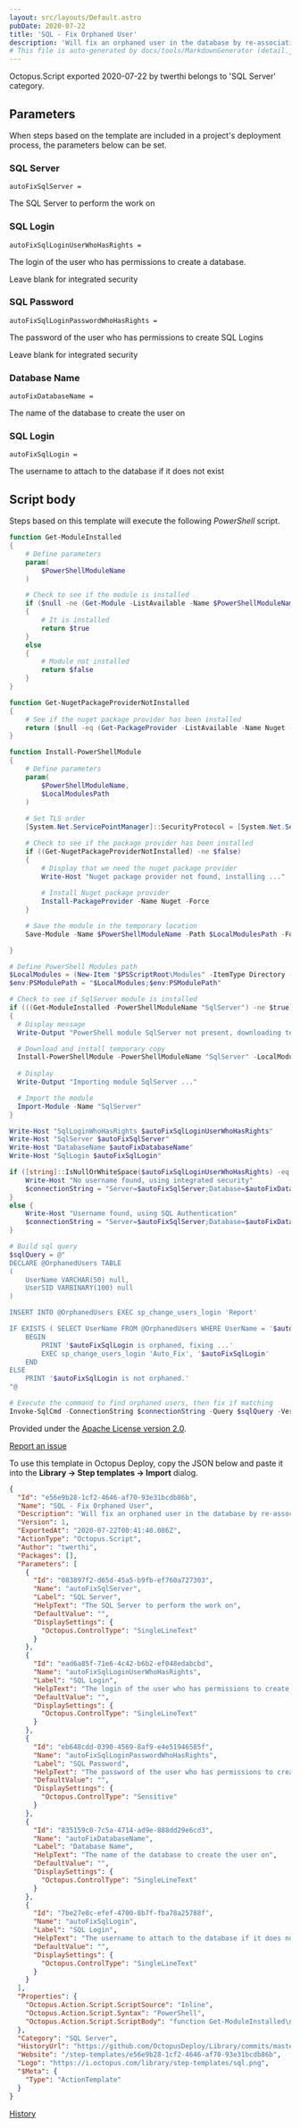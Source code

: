 ```yaml
---
layout: src/layouts/Default.astro
pubDate: 2020-07-22
title: 'SQL - Fix Orphaned User'
description: 'Will fix an orphaned user in the database by re-associating the SID.'
# This file is auto-generated by docs/tools/MarkdownGenerator (detail.js)
---
```


Octopus.Script exported 2020-07-22 by twerthi belongs to 'SQL Server' category.

## Parameters

When steps based on the template are included in a project's deployment process, the parameters below can be set.


<div class="param">

### SQL Server

`autoFixSqlServer = `

The SQL Server to perform the work on

</div>
        
<div class="param">

### SQL Login

`autoFixSqlLoginUserWhoHasRights = `

The login of the user who has permissions to create a database.

Leave blank for integrated security

</div>
        
<div class="param">

### SQL Password

`autoFixSqlLoginPasswordWhoHasRights = `

The password of the user who has permissions to create SQL Logins

Leave blank for integrated security

</div>
        
<div class="param">

### Database Name

`autoFixDatabaseName = `

The name of the database to create the user on

</div>
        
<div class="param">

### SQL Login

`autoFixSqlLogin = `

The username to attach to the database if it does not exist

</div>
        

## Script body

Steps based on this template will execute the following *PowerShell* script.

```PowerShell
function Get-ModuleInstalled
{
    # Define parameters
    param(
        $PowerShellModuleName
    )

    # Check to see if the module is installed
    if ($null -ne (Get-Module -ListAvailable -Name $PowerShellModuleName))
    {
        # It is installed
        return $true
    }
    else
    {
        # Module not installed
        return $false
    }
}

function Get-NugetPackageProviderNotInstalled
{
	# See if the nuget package provider has been installed
    return ($null -eq (Get-PackageProvider -ListAvailable -Name Nuget -ErrorAction SilentlyContinue))
}

function Install-PowerShellModule
{
    # Define parameters
    param(
        $PowerShellModuleName,
        $LocalModulesPath
    )
    
    # Set TLS order
    [System.Net.ServicePointManager]::SecurityProtocol = [System.Net.ServicePointManager]::SecurityProtocol -bor [Net.SecurityProtocolType]::Tls11 -bor [System.Net.SecurityProtocolType]::Tls12

	# Check to see if the package provider has been installed
    if ((Get-NugetPackageProviderNotInstalled) -ne $false)
    {
    	# Display that we need the nuget package provider
        Write-Host "Nuget package provider not found, installing ..."
        
        # Install Nuget package provider
        Install-PackageProvider -Name Nuget -Force
    }

	# Save the module in the temporary location
    Save-Module -Name $PowerShellModuleName -Path $LocalModulesPath -Force

}

# Define PowerShell Modules path
$LocalModules = (New-Item "$PSScriptRoot\Modules" -ItemType Directory -Force).FullName
$env:PSModulePath = "$LocalModules;$env:PSModulePath"

# Check to see if SqlServer module is installed
if (((Get-ModuleInstalled -PowerShellModuleName "SqlServer") -ne $true) -and ((Get-ModuleInstalled -PowerShellModuleName "SQLPS") -ne $true))
{
  # Display message
  Write-Output "PowerShell module SqlServer not present, downloading temporary copy ..."

  # Download and install temporary copy
  Install-PowerShellModule -PowerShellModuleName "SqlServer" -LocalModulesPath $LocalModules
  
  # Display
  Write-Output "Importing module SqlServer ..."

  # Import the module
  Import-Module -Name "SqlServer"  
}

Write-Host "SqlLoginWhoHasRights $autoFixSqlLoginUserWhoHasRights"
Write-Host "SqlServer $autoFixSqlServer"
Write-Host "DatabaseName $autoFixDatabaseName"
Write-Host "SqlLogin $autoFixSqlLogin"

if ([string]::IsNullOrWhiteSpace($autoFixSqlLoginUserWhoHasRights) -eq $true){
	Write-Host "No username found, using integrated security"
    $connectionString = "Server=$autoFixSqlServer;Database=$autoFixDatabaseName;integrated security=true;"
}
else {
	Write-Host "Username found, using SQL Authentication"
    $connectionString = "Server=$autoFixSqlServer;Database=$autoFixDatabaseName;User ID=$autoFixSqlLoginUserWhoHasRights;Password=$autoFixSqlLoginPasswordWhoHasRights;"
}

# Build sql query
$sqlQuery = @"
DECLARE @OrphanedUsers TABLE
(
	UserName VARCHAR(50) null,
	UserSID VARBINARY(100) null
)

INSERT INTO @OrphanedUsers EXEC sp_change_users_login 'Report'

IF EXISTS ( SELECT UserName FROM @OrphanedUsers WHERE UserName = '$autoFixSqlLogin' )
	BEGIN
		PRINT '$autoFixSqlLogin is orphaned, fixing ...'
        EXEC sp_change_users_login 'Auto_Fix', '$autoFixSqlLogin'
    END
ELSE
	PRINT '$autoFixSqlLogin is not orphaned.'
"@

# Execute the command to find orphaned users, then fix if matching
Invoke-SqlCmd -ConnectionString $connectionString -Query $sqlQuery -Verbose


```

Provided under the [Apache License version 2.0](https://github.com/OctopusDeploy/Library/blob/master/LICENSE.txt).

[Report an issue](https://github.com/OctopusDeploy/Library/issues/new?assignees=&labels=&projects=&template=bug-report.yml&title=Issue%20with%20SQL%20-%20Fix%20Orphaned%20User&step-template=SQL%20-%20Fix%20Orphaned%20User)

<div class="get-json">

To use this template in Octopus Deploy, copy the JSON below and paste it into the **Library → Step templates → Import** dialog.

```json
{
  "Id": "e56e9b28-1cf2-4646-af70-93e31bcdb86b",
  "Name": "SQL - Fix Orphaned User",
  "Description": "Will fix an orphaned user in the database by re-associating the SID.",
  "Version": 1,
  "ExportedAt": "2020-07-22T00:41:40.086Z",
  "ActionType": "Octopus.Script",
  "Author": "twerthi",
  "Packages": [],
  "Parameters": [
    {
      "Id": "083897f2-d65d-45a5-b9fb-ef760a727303",
      "Name": "autoFixSqlServer",
      "Label": "SQL Server",
      "HelpText": "The SQL Server to perform the work on",
      "DefaultValue": "",
      "DisplaySettings": {
        "Octopus.ControlType": "SingleLineText"
      }
    },
    {
      "Id": "ead6a85f-71e6-4c42-b6b2-ef048edabcbd",
      "Name": "autoFixSqlLoginUserWhoHasRights",
      "Label": "SQL Login",
      "HelpText": "The login of the user who has permissions to create a database.\n\nLeave blank for integrated security",
      "DefaultValue": "",
      "DisplaySettings": {
        "Octopus.ControlType": "SingleLineText"
      }
    },
    {
      "Id": "eb648cdd-0390-4569-8af9-e4e51946585f",
      "Name": "autoFixSqlLoginPasswordWhoHasRights",
      "Label": "SQL Password",
      "HelpText": "The password of the user who has permissions to create SQL Logins\n\nLeave blank for integrated security",
      "DefaultValue": "",
      "DisplaySettings": {
        "Octopus.ControlType": "Sensitive"
      }
    },
    {
      "Id": "835159c0-7c5a-4714-ad9e-888dd29e6cd3",
      "Name": "autoFixDatabaseName",
      "Label": "Database Name",
      "HelpText": "The name of the database to create the user on",
      "DefaultValue": "",
      "DisplaySettings": {
        "Octopus.ControlType": "SingleLineText"
      }
    },
    {
      "Id": "7be27e8c-efef-4700-8b7f-fba78a25788f",
      "Name": "autoFixSqlLogin",
      "Label": "SQL Login",
      "HelpText": "The username to attach to the database if it does not exist",
      "DefaultValue": "",
      "DisplaySettings": {
        "Octopus.ControlType": "SingleLineText"
      }
    }
  ],
  "Properties": {
    "Octopus.Action.Script.ScriptSource": "Inline",
    "Octopus.Action.Script.Syntax": "PowerShell",
    "Octopus.Action.Script.ScriptBody": "function Get-ModuleInstalled\n{\n    # Define parameters\n    param(\n        $PowerShellModuleName\n    )\n\n    # Check to see if the module is installed\n    if ($null -ne (Get-Module -ListAvailable -Name $PowerShellModuleName))\n    {\n        # It is installed\n        return $true\n    }\n    else\n    {\n        # Module not installed\n        return $false\n    }\n}\n\nfunction Get-NugetPackageProviderNotInstalled\n{\n\t# See if the nuget package provider has been installed\n    return ($null -eq (Get-PackageProvider -ListAvailable -Name Nuget -ErrorAction SilentlyContinue))\n}\n\nfunction Install-PowerShellModule\n{\n    # Define parameters\n    param(\n        $PowerShellModuleName,\n        $LocalModulesPath\n    )\n    \n    # Set TLS order\n    [System.Net.ServicePointManager]::SecurityProtocol = [System.Net.ServicePointManager]::SecurityProtocol -bor [Net.SecurityProtocolType]::Tls11 -bor [System.Net.SecurityProtocolType]::Tls12\n\n\t# Check to see if the package provider has been installed\n    if ((Get-NugetPackageProviderNotInstalled) -ne $false)\n    {\n    \t# Display that we need the nuget package provider\n        Write-Host \"Nuget package provider not found, installing ...\"\n        \n        # Install Nuget package provider\n        Install-PackageProvider -Name Nuget -Force\n    }\n\n\t# Save the module in the temporary location\n    Save-Module -Name $PowerShellModuleName -Path $LocalModulesPath -Force\n\n}\n\n# Define PowerShell Modules path\n$LocalModules = (New-Item \"$PSScriptRoot\\Modules\" -ItemType Directory -Force).FullName\n$env:PSModulePath = \"$LocalModules;$env:PSModulePath\"\n\n# Check to see if SqlServer module is installed\nif (((Get-ModuleInstalled -PowerShellModuleName \"SqlServer\") -ne $true) -and ((Get-ModuleInstalled -PowerShellModuleName \"SQLPS\") -ne $true))\n{\n  # Display message\n  Write-Output \"PowerShell module SqlServer not present, downloading temporary copy ...\"\n\n  # Download and install temporary copy\n  Install-PowerShellModule -PowerShellModuleName \"SqlServer\" -LocalModulesPath $LocalModules\n  \n  # Display\n  Write-Output \"Importing module SqlServer ...\"\n\n  # Import the module\n  Import-Module -Name \"SqlServer\"  \n}\n\nWrite-Host \"SqlLoginWhoHasRights $autoFixSqlLoginUserWhoHasRights\"\nWrite-Host \"SqlServer $autoFixSqlServer\"\nWrite-Host \"DatabaseName $autoFixDatabaseName\"\nWrite-Host \"SqlLogin $autoFixSqlLogin\"\n\nif ([string]::IsNullOrWhiteSpace($autoFixSqlLoginUserWhoHasRights) -eq $true){\n\tWrite-Host \"No username found, using integrated security\"\n    $connectionString = \"Server=$autoFixSqlServer;Database=$autoFixDatabaseName;integrated security=true;\"\n}\nelse {\n\tWrite-Host \"Username found, using SQL Authentication\"\n    $connectionString = \"Server=$autoFixSqlServer;Database=$autoFixDatabaseName;User ID=$autoFixSqlLoginUserWhoHasRights;Password=$autoFixSqlLoginPasswordWhoHasRights;\"\n}\n\n# Build sql query\n$sqlQuery = @\"\nDECLARE @OrphanedUsers TABLE\n(\n\tUserName VARCHAR(50) null,\n\tUserSID VARBINARY(100) null\n)\n\nINSERT INTO @OrphanedUsers EXEC sp_change_users_login 'Report'\n\nIF EXISTS ( SELECT UserName FROM @OrphanedUsers WHERE UserName = '$autoFixSqlLogin' )\n\tBEGIN\n\t\tPRINT '$autoFixSqlLogin is orphaned, fixing ...'\n        EXEC sp_change_users_login 'Auto_Fix', '$autoFixSqlLogin'\n    END\nELSE\n\tPRINT '$autoFixSqlLogin is not orphaned.'\n\"@\n\n# Execute the command to find orphaned users, then fix if matching\nInvoke-SqlCmd -ConnectionString $connectionString -Query $sqlQuery -Verbose\n\n"
  },
  "Category": "SQL Server",
  "HistoryUrl": "https://github.com/OctopusDeploy/Library/commits/master/step-templates//opt/buildagent/work/75443764cd38076d/step-templates/sql-fix-orphaned-user.json",
  "Website": "/step-templates/e56e9b28-1cf2-4646-af70-93e31bcdb86b",
  "Logo": "https://i.octopus.com/library/step-templates/sql.png",
  "$Meta": {
    "Type": "ActionTemplate"
  }
}
```

[History](https://github.com/OctopusDeploy/Library/commits/master/step-templates/https://github.com/OctopusDeploy/Library/commits/master/step-templates//opt/buildagent/work/75443764cd38076d/step-templates/sql-fix-orphaned-user.json)

</div>

